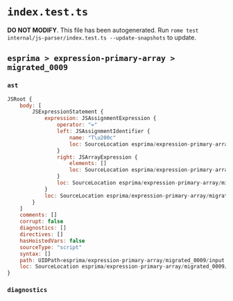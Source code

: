 # `index.test.ts`

**DO NOT MODIFY**. This file has been autogenerated. Run `rome test internal/js-parser/index.test.ts --update-snapshots` to update.

## `esprima > expression-primary-array > migrated_0009`

### `ast`

```javascript
JSRoot {
	body: [
		JSExpressionStatement {
			expression: JSAssignmentExpression {
				operator: "="
				left: JSAssignmentIdentifier {
					name: "T\u200c"
					loc: SourceLocation esprima/expression-primary-array/migrated_0009/input.js 1:0-1:7 (T\u200c)
				}
				right: JSArrayExpression {
					elements: []
					loc: SourceLocation esprima/expression-primary-array/migrated_0009/input.js 1:10-1:12
				}
				loc: SourceLocation esprima/expression-primary-array/migrated_0009/input.js 1:0-1:12
			}
			loc: SourceLocation esprima/expression-primary-array/migrated_0009/input.js 1:0-1:12
		}
	]
	comments: []
	corrupt: false
	diagnostics: []
	directives: []
	hasHoistedVars: false
	sourceType: "script"
	syntax: []
	path: UIDPath<esprima/expression-primary-array/migrated_0009/input.js>
	loc: SourceLocation esprima/expression-primary-array/migrated_0009/input.js 1:0-2:0
}
```

### `diagnostics`

```

```
